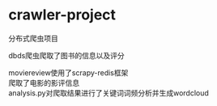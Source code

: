 # crawler-project
分布式爬虫项目  
  
dbds爬虫爬取了图书的信息以及评分
  
moviereview使用了scrapy-redis框架  
爬取了电影的影评信息  
analysis.py对爬取结果进行了关键词词频分析并生成wordcloud  
